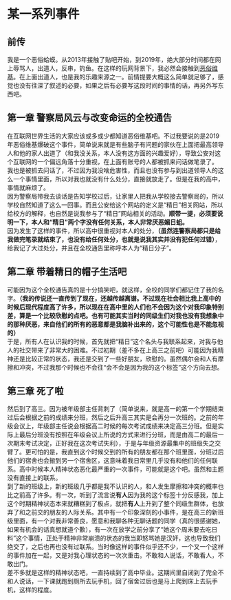 某一系列事件
================

前传
-------------

我是一个恶俗蛤蟆。从2013年接触了贴吧开始，到2019年，绝大部分时间都在网上辱骂人，出道人，反串，钓鱼。在这样的玩网背景下，我必然会接触到[恶俗维基](https://zh.wikipedia.org/zh-hans/%E6%83%A1%E4%BF%97%E7%B6%AD%E5%9F%BA)。在上面出道人，也是我的乐趣来源之一。前情提要大概这么简单就足够了，感觉也没有往深了叙述的必要，如果之后有必要写这段时间的事情的话，再另外写东西吧。

第一章 警察局风云与改变命运的全校通告<br>
-------------
在互联网世界生活的大家应该或多或少都知道恶俗维基吧。不过我要说的是2019年恶俗维基爆破这个事件，简单说来就是有些脑子有问题的家伙在上面把最高领导人和他的家人出道了（和我没关系，本人没有这方面的兴趣爱好），导致公安对这个互联网的一个偏远角落十分重视，在上面有账号的人都被抓来问话做笔录了。<br>
我也是被抓去问话了，不过因为我没啥危害性，而且也没有参与到出道领导人的这么一个事情里面，所以对我也就没有什么处分，直接就放走了。但是在我的高中，事情就麻烦了。<br>
因为警察局带我去谈话是告知学校过后，让家里人把我从学校接去警察局的，所以学校自然知道了这么一回事。而且公安给这个网站的定义是“精日”相关网站，所以给校方的解释，也自然是说我参与了“精日”网站相关的活动。**顺带一提，必须要说明一下，本人和“精日”两个字没有任何关系，本人非常厌恶媚日蛆。**<br>
因为发生了这样的事件，所以高中很重视对本人的处分，**（虽然连警察局都只是给我做完笔录就结束了，也没有给任何处分，也就是说我其实并没有犯任何过错）**，给我记了大过处分，并且在全校通告里称呼本人为“精日分子”。

第二章 带着精日的帽子生活吧<br>
-------------
可能因为这个全校通告真的是十分搞笑吧，就这样，全校的同学们都记住了我的名字。**（我的传说还一直传到了现在，还越传越离谱。不过现在社会相比我上高中的时候后现代程度高了许多，所以现在在高中里的人们也不会因为这个对我印象特别差，算是一个比较欣慰的点吧。也有可能其实当时的同级生们对我也没有我想象中的那种厌恶，来自他们的所有的恶意都是我脑补出来的，这个可能性也是不能忽视的）**<br>
于是，所有人在认识我的时候，首先就把“精日”这个名头与我联系起来，对我与他人的社交带来了非常大的困难。不过初期（差不多在上高三之前吧）可能因为我精神还是比较正常的状态，我还是交到了一些好朋友，欣慰的。虽然偶尔会和人有摩擦和冲突，不过我那个时候也不会往“会不会是因为我的这个标签”这个方向去想。<br>

第三章 死了啦<br>
-------------
然后到了高三。因为被年级部主任背刺了（简单说来，就是高一的第一个学期结束过后会根据之前的成绩来分班，然后之后升高三其实是会再分一次班的。之前的年级会议上，年级部主任说会根据高二时候的每次考试成绩来决定高三分班。但是实际上最后分班没有按照在年级会议上所说的方式来进行分班，而是由高二的最后一次期末考试决定，正好我在这次考试失利），于是与年级资源最集中的班级失之交臂了。更可怕的是，我直到这个时候交到的所有的朋友都在那个班里面，分班过后他们的宿舍也会搬到另一个宿舍区，这意味着我日常里几乎没有和他们的任何联系。高中时候本人精神状态恶化最严重的一次事件，可能就是这个吧。虽然和主题没有直接上的联系。<br>
到了新的班级上，新的班级几乎都是我不认识的人，和人发生摩擦和冲突的概率也比之前高了许多。有一次，听到了流言说**有人**因为我的这个标签十分反感我，加上这个时期精神状态本来就糟糕到了极点，就把**有人**上升到了整个同级生群体，也放弃了和之前交的朋友的人际关系。其中有一个印象深刻的小事件，是在高三的新班级里面，有一个对我非常善良，愿意和我聊各种无聊话题的同学（真的很感谢她，如果有机会的话真想就道个歉），有一次在放学之前分享了“她这个周末要去吃日料”这个事情，正处于精神非常崩溃的状态的我当即怒骂她是汉奸，这也导致我们绝交了，之后也再也没有过联系。当时像这样的事件似乎还不少，一个又一个这样的事件加在一起，又是对我心理状态的一次次重击。不敢和人说话，不敢看人，不敢出门。<br>
差不多就是这样的精神状态吧，一直持续到了高中毕业。这期间里自闭到了完全不和人说话，一下课就跑到厕所去玩手机，回了宿舍过后也是马上爬到床上去玩手机，这样的程度。<br>